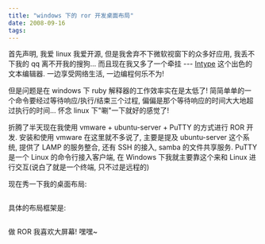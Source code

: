 ```yaml
---
title: "windows 下的 ror 开发桌面布局"
date: 2008-09-16
tags:
---
```


首先声明, 我爱 linux 我爱开源, 但是我舍弃不下微软视窗下的众多好应用, 我丢不下我的 qq 离不开我的搜狗... 而且现在我又多了一个牵挂 --- <a href="http://intype.info" target="_blank">Intype</a> 这个出色的文本编辑器. 一边享受网络生活, 一边编程何乐不为!

但是问题是在 windows 下 ruby 解释器的工作效率实在是太低了! 简简单单的一个命令要经过等待响应/执行/结束三个过程, 偏偏是那个等待响应的时间大大地超过执行的时间... 怀念 linux 下"唰"一下就好的感觉了!

折腾了半天现在我使用 vmware + ubuntu-server + PuTTY 的方式进行 ROR 开发. 安装和使用 vmware 在这里就不多说了, 主要是提及 ubuntu-server 这个系统, 提供了 LAMP 的服务整合, 还有 SSH 的接入, samba 的文件共享服务. PuTTY 是一个 Linux 的命令行接入客户端, 在 Windows 下我就主要靠这个来和 Linux 进行交互(说白了就是一个终端, 只不过是远程的)

现在秀一下我的桌面布局:

<img src="/images/archive/2008/09/develop_layout_real.png" alt="" />

具体的布局框架是:

<img src="/images/archive/2008/09/develop_layout.png" alt="" />

做 ROR 我喜欢大屏幕! 嘿嘿~
